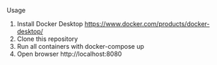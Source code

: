 Usage

1. Install Docker Desktop https://www.docker.com/products/docker-desktop/
2. Clone this repository
3. Run all containers with docker-compose up
4. Open browser http://localhost:8080
